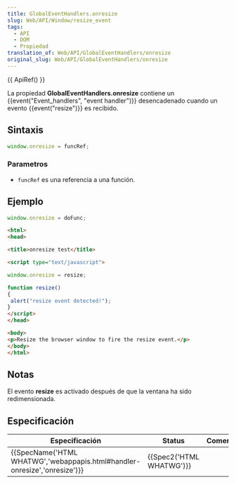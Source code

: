 ```yaml
---
title: GlobalEventHandlers.onresize
slug: Web/API/Window/resize_event
tags:
  - API
  - DOM
  - Propiedad
translation_of: Web/API/GlobalEventHandlers/onresize
original_slug: Web/API/GlobalEventHandlers/onresize
---
```


{{ ApiRef() }}

La propiedad **GlobalEventHandlers.onresize** contiene un {{event("Event_handlers", "event handler")}} desencadenado cuando un evento {{event("resize")}} es recibido.

## Sintaxis

```js
window.onresize = funcRef;
```

### Parametros

- `funcRef` es una referencia a una función.

## Ejemplo

```js
window.onresize = doFunc;
```

```html
<html>
<head>

<title>onresize test</title>

<script type="text/javascript">

window.onresize = resize;

function resize()
{
 alert("resize event detected!");
}
</script>
</head>

<body>
<p>Resize the browser window to fire the resize event.</p>
</body>
</html>
```

## Notas

El evento **resize** es activado después de que la ventana ha sido redimensionada.

## Especificación

| Especificación                                                                                   | Status                           | Comentario |
| ------------------------------------------------------------------------------------------------ | -------------------------------- | ---------- |
| {{SpecName('HTML WHATWG','webappapis.html#handler-onresize','onresize')}} | {{Spec2('HTML WHATWG')}} |            |
